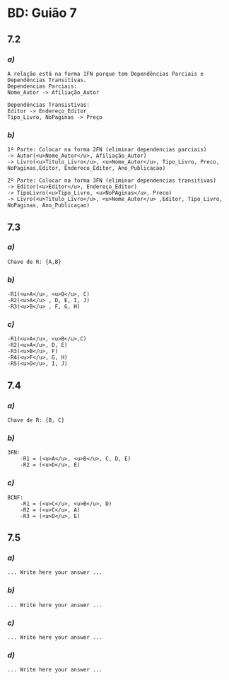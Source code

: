 # BD: Guião 7


## ​7.2 
 
### *a)*

```
A relação está na forma 1FN porque tem Dependências Parciais e Dependências Transitivas.
Dependencias Parciais:
Nome_Autor -> Afiliação_Autor

Dependências Transistivas:
Editor -> Endereço_Editor
Tipo_Livro, NoPaginas -> Preço
```

### *b)* 

```
1º Parte: Colocar na forma 2FN (eliminar dependencias parciais)
-> Autor(<u>Nome_Autor</u>, Afiliação_Autor)
-> Livro(<u>Titulo_Livro</u>, <u>Nome_Autor</u>, Tipo_Livro, Preco, NoPaginas,Editor, Endereco_Editor, Ano_Publicacao)

2º Parte: Colocar na forma 3FN (eliminar dependencias transitivas)
-> Editor(<u>Editor</u>, Endereço_Editor)
-> TipoLivro(<u>Tipo_Livro, <u>NoPAginas</u>, Preco)
-> Livro(<u>Titulo_Livro</u>, <u>Nome_Autor</u> ,Editor, Tipo_Livro, NoPaginas, Ano_Publicaçao)
```




## ​7.3
 
### *a)*

```
Chave de R: {A,B}
```


### *b)* 

``` 
-R1(<u>A</u>, <u>B</u>, C)
-R2(<u>A</u> , D, E, I, J)
-R3(<u>B</u> , F, G, H)
```

### *c)* 

```
-R1(<u>A</u>, <u>B</u>,C)
-R2(<u>A</u>, D, E)
-R3(<u>B</u>, F)
-R4(<u>F</u>, G, H)
-R5(<u>D</u>, I, J)
```


## ​7.4
 
### *a)*

```
Chave de R: {B, C}
```


### *b)* 

```
3FN:
    -R1 = (<u>A</u>, <u>B</u>, C, D, E) 
    -R2 = (<u>D</u>, E)
```


### *c)* 

```
BCNF:
    -R1 = (<u>C</u>, <u>B</u>, D)
    -R2 = (<u>C</u>, A)
    -R3 = (<u>D</u>, E)
```



## ​7.5
 
### *a)*

```
... Write here your answer ...
```

### *b)* 

```
... Write here your answer ...
```


### *c)* 

```
... Write here your answer ...
```

### *d)* 

```
... Write here your answer ...
```

